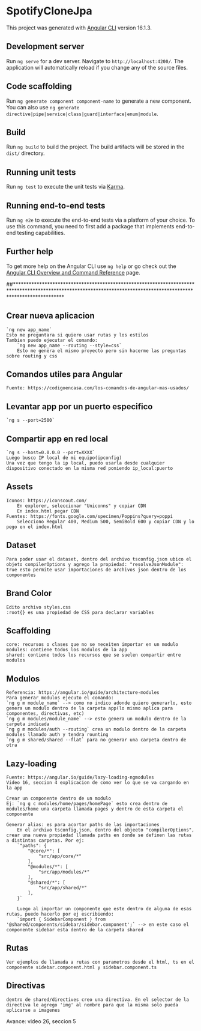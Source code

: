 # SpotifyCloneJpa

This project was generated with [Angular CLI](https://github.com/angular/angular-cli) version 16.1.3.

## Development server

Run `ng serve` for a dev server. Navigate to `http://localhost:4200/`. The application will automatically reload if you change any of the source files.

## Code scaffolding

Run `ng generate component component-name` to generate a new component. You can also use `ng generate directive|pipe|service|class|guard|interface|enum|module`.

## Build

Run `ng build` to build the project. The build artifacts will be stored in the `dist/` directory.

## Running unit tests

Run `ng test` to execute the unit tests via [Karma](https://karma-runner.github.io).

## Running end-to-end tests

Run `ng e2e` to execute the end-to-end tests via a platform of your choice. To use this command, you need to first add a package that implements end-to-end testing capabilities.

## Further help

To get more help on the Angular CLI use `ng help` or go check out the [Angular CLI Overview and Command Reference](https://angular.io/cli) page.

##******************************************************************************************************************************************************************
## Crear nueva aplicacion
    `ng new app_name`
    Esto me preguntara si quiero usar rutas y los estilos
    Tambien puedo ejecutar el comando:
        `ng new app_name --routing --style=css`
        Esto me genera el mismo proyecto pero sin hacerme las preguntas sobre routing y css

## Comandos utiles para Angular
    Fuente: https://codigoencasa.com/los-comandos-de-angular-mas-usados/

## Levantar app por un puerto especifico
    `ng s --port=2500`

## Compartir app en red local
    `ng s --host=0.0.0.0 --port=XXXX`
    Luego busco IP local de mi equipo(ipconfig)
    Una vez que tengo la ip local, puedo usarla desde cualquier dispositivo conectado en la misma red poniendo ip_local:puerto

## Assets
    Iconos: https://iconscout.com/
        En explorer, seleccionar "Uniconns" y copiar CDN
        En index.html pegar CDN
    Fuentes: https://fonts.google.com/specimen/Poppins?query=poppi
        Selecciono Regular 400, Medium 500, SemiBold 600 y copiar CDN y lo pego en el index.html

## Dataset
    Para poder usar el dataset, dentro del archivo tsconfig.json ubico el objeto compilerOptions y agrego la propiedad: "resolveJsonModule": true esto permite usar importaciones de archivos json dentro de los componentes

## Brand Color
    Edito archivo styles.css
    :root{} es una propiedad de CSS para declarar variables

## Scaffolding
    core: recursos o clases que no se neceiten importar en un modulo
    modules: contiene todos los modulos de la app
    shared: contiene todos los recursos que se suelen compartir entre modulos

## Modulos
    Referencia: https://angular.io/guide/architecture-modules
    Para generar modulos ejecuto el comando:
    `ng g m module_name` --> como no indico adonde quiero generarlo, esto genera un modulo dentro de la carpeta app(lo mismo aplica para componentes, directivas, etc)
    `ng g m modules/module_name` --> esto genera un modulo dentro de la carpeta indicada
    `ng g m modules/auth --routing` crea un modulo dentro de la carpeta modules llamado auth y tendra rounting
    `ng g m shared/shared --flat` para no generar una carpeta dentro de otra

## Lazy-loading
    Fuente: https://angular.io/guide/lazy-loading-ngmodules
    Video 16, seccion 4 explicacion de como ver lo que se va cargando en la app

    Crear un componente dentro de un modulo
    Ej: `ng g c modules/home/pages/homePage` esto crea dentro de modules/home una carpeta llamada pages y dentro de esta carpeta el componente

    Generar alias: es para acortar paths de las importaciones
        En el archivo tsconfig.json, dentro del objeeto "compilerOptions", crear una nueva propiedad llamada paths en donde se definen las rutas a distintas carpetas. Por ej:
        `"paths": {
            "@core/*": [
                "src/app/core/*"
            ],
            "@modules/*": [
                "src/app/modules/*"
            ],
            "@shared/*": [
                "src/app/shared/*"
            ],
        }`

        Luego al importar un componente que este dentro de alguna de esas rutas, puedo hacerlo por ej escribiendo:
        `import { SidebarComponent } from '@shared/components/sidebar/sidebar.component';` --> en este caso el componente sidebar esta dentro de la carpeta shared
## Rutas
    Ver ejemplos de llamada a rutas con parametros desde el html, ts en el componente sidebar.component.html y sidebar.component.ts

## Directivas
    dentro de shared/directives creo una directiva. En el selector de la directiva le agrego 'img' al nombre para que la misma solo pueda aplicarse a imagenes
Avance: video 26, seccion 5